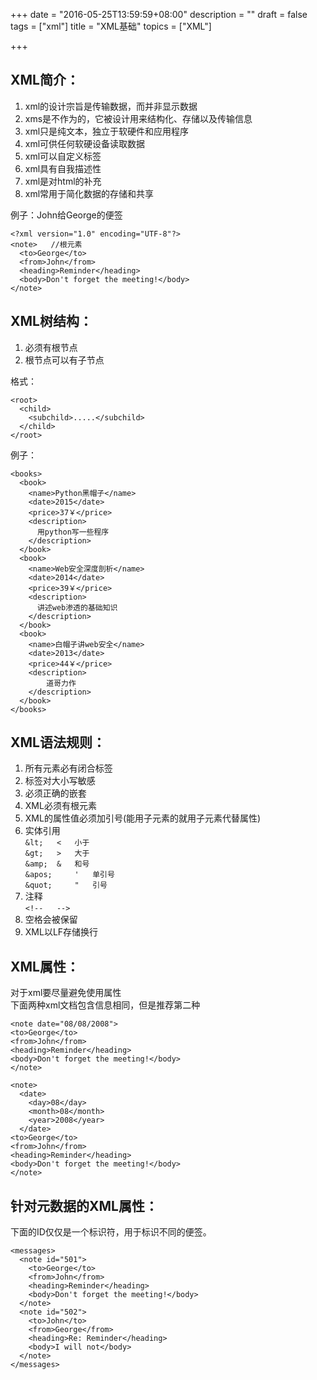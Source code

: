 +++
date = "2016-05-25T13:59:59+08:00"
description = ""
draft = false
tags = ["xml"]
title = "XML基础"
topics = ["XML"]

+++

## XML简介：
1. xml的设计宗旨是传输数据，而并非显示数据
2. xms是不作为的，它被设计用来结构化、存储以及传输信息
3. xml只是纯文本，独立于软硬件和应用程序
4. xml可供任何软硬设备读取数据
5. xml可以自定义标签
6. xml具有自我描述性
7. xml是对html的补充
8. xml常用于简化数据的存储和共享

例子：John给George的便签
```
<?xml version="1.0" encoding="UTF-8"?>
<note>   //根元素
  <to>George</to>
  <from>John</from>
  <heading>Reminder</heading>
  <body>Don't forget the meeting!</body>
</note>
```


## XML树结构：
1. 必须有根节点
2. 根节点可以有子节点

格式：
```
<root>
  <child>
    <subchild>.....</subchild>
  </child>
</root>
```
例子：
```
<books>
  <book>
    <name>Python黑帽子</name>
    <date>2015</date>
    <price>37￥</price>
    <description>
      用python写一些程序
    </description>
  </book>
  <book>
	<name>Web安全深度剖析</name>
	<date>2014</date>
	<price>39￥</price>
	<description>
	  讲述web渗透的基础知识
	</description>
  </book>
  <book>
	<name>白帽子讲web安全</name>
	<date>2013</date>
	<price>44￥</price>
	<description>
		道哥力作
	</description>
  </book>
</books>
```

## XML语法规则：
1. 所有元素必有闭合标签
2. 标签对大小写敏感
3. 必须正确的嵌套
4. XML必须有根元素
5. XML的属性值必须加引号(能用子元素的就用子元素代替属性)
6. 实体引用  
`&lt; 	< 	小于`<br />
`&gt; 	> 	大于`<br />
`&amp; 	& 	和号`<br />
`&apos; 	' 	单引号`<br />
`&quot; 	" 	引号`<br />
7. 注释  
`<!--   -->`
8. 空格会被保留
9. XML以LF存储换行


## XML属性：
对于xml要尽量避免使用属性  
下面两种xml文档包含信息相同，但是推荐第二种
```
<note date="08/08/2008">
<to>George</to>
<from>John</from>
<heading>Reminder</heading>
<body>Don't forget the meeting!</body>
</note> 
```
```
<note>
  <date>
    <day>08</day>
    <month>08</month>
    <year>2008</year>
  </date>
<to>George</to>
<from>John</from>
<heading>Reminder</heading>
<body>Don't forget the meeting!</body>
</note>
```

## 针对元数据的XML属性：
下面的ID仅仅是一个标识符，用于标识不同的便签。
```
<messages>
  <note id="501">
    <to>George</to>
    <from>John</from>
    <heading>Reminder</heading>
    <body>Don't forget the meeting!</body>
  </note>
  <note id="502">
    <to>John</to>
    <from>George</from>
    <heading>Re: Reminder</heading>
    <body>I will not</body>
  </note> 
</messages>
```